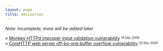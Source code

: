```yaml
---
layout: page
title: advisories
---
```


*Note: Incomplete; more will be added later.*

&raquo; [Monkey HTTPd improper input validation
vulnerability](https://argp.github.io/2009/12/14/monkey-httpd-vulnerability/)
<sup><sub>14 Dec 2009</sub></sup>
<br>
&raquo; [CoreHTTP web server off-by-one buffer overflow
vulnerability](https://argp.github.io/2009/12/02/corehttp-vulnerability/)
<sup><sub>02 Dec 2009</sub></sup>
